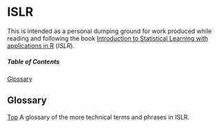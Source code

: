 # ISLR
This is intended as a personal dumping ground for work produced while reading and following the book [Introduction to Statistical Learning with applications in R](http://statlearning.com) (*ISLR*).

##### Table of Contents
[Glossary](#glossary)

Glossary
--------
[Top](#islr)
A glossary of the more technical terms and phrases in ISLR.